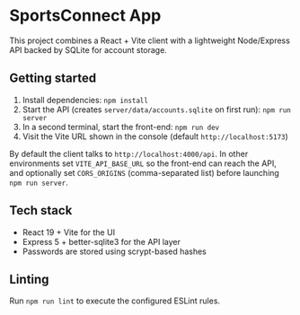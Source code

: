 # SportsConnect App

This project combines a React + Vite client with a lightweight Node/Express API backed by SQLite for account storage.

## Getting started

1. Install dependencies: `npm install`
2. Start the API (creates `server/data/accounts.sqlite` on first run): `npm run server`
3. In a second terminal, start the front-end: `npm run dev`
4. Visit the Vite URL shown in the console (default `http://localhost:5173`)

By default the client talks to `http://localhost:4000/api`. In other environments set `VITE_API_BASE_URL` so the front-end can reach the API, and optionally set `CORS_ORIGINS` (comma-separated list) before launching `npm run server`.

## Tech stack

- React 19 + Vite for the UI
- Express 5 + better-sqlite3 for the API layer
- Passwords are stored using scrypt-based hashes

## Linting

Run `npm run lint` to execute the configured ESLint rules.
